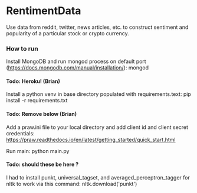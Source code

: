 # RentimentData

Use data from reddit, twitter, news articles, etc. to construct sentiment and popularity of a particular
 stock or crypto currency. 

### How to run

Install MongoDB and run mongod process on default port (https://docs.mongodb.com/manual/installation/): mongod

#### Todo: Heroku! (Brian)

Install a python venv in base directory populated with requirements.text:
pip install -r requirements.txt

#### Todo: Remove below (Brian)

Add a praw.ini file to your local directory and add client id and client secret credentials:
 https://praw.readthedocs.io/en/latest/getting_started/quick_start.html

Run main: python main.py

#### Todo: should these be here ?

I had to install punkt, universal_tagset, and averaged_perceptron_tagger for nltk to work via this command:
 nltk.download('punkt')
